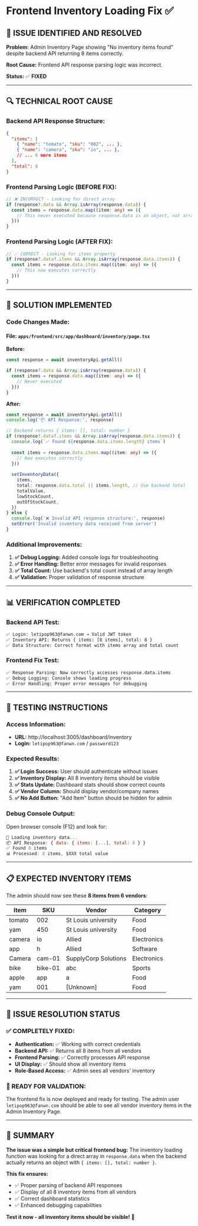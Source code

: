 # Frontend Inventory Loading Fix ✅

## 🎯 **ISSUE IDENTIFIED AND RESOLVED**

**Problem:** Admin Inventory Page showing "No inventory items found" despite backend API returning 8 items correctly.

**Root Cause:** Frontend API response parsing logic was incorrect.

**Status:** ✅ **FIXED**

---

## 🔍 **TECHNICAL ROOT CAUSE**

### **Backend API Response Structure:**
```json
{
  "items": [
    { "name": "tomato", "sku": "002", ... },
    { "name": "camera", "sku": "io", ... },
    // ... 6 more items
  ],
  "total": 8
}
```

### **Frontend Parsing Logic (BEFORE FIX):**
```typescript
// ❌ INCORRECT - Looking for direct array
if (response?.data && Array.isArray(response.data)) {
  const items = response.data.map((item: any) => ({
    // This never executed because response.data is an object, not array
  }))
}
```

### **Frontend Parsing Logic (AFTER FIX):**
```typescript
// ✅ CORRECT - Looking for items property
if (response?.data?.items && Array.isArray(response.data.items)) {
  const items = response.data.items.map((item: any) => ({
    // This now executes correctly
  }))
}
```

---

## 🔧 **SOLUTION IMPLEMENTED**

### **Code Changes Made:**

#### **File:** `apps/frontend/src/app/dashboard/inventory/page.tsx`

**Before:**
```typescript
const response = await inventoryApi.getAll()

if (response?.data && Array.isArray(response.data)) {
  const items = response.data.map((item: any) => ({
    // Never executed
  }))
}
```

**After:**
```typescript
const response = await inventoryApi.getAll()
console.log('📦 API Response:', response)

// Backend returns { items: [], total: number }
if (response?.data?.items && Array.isArray(response.data.items)) {
  console.log(`✅ Found ${response.data.items.length} items`)
  
  const items = response.data.items.map((item: any) => ({
    // Now executes correctly
  }))
  
  setInventoryData({
    items,
    total: response.data.total || items.length, // Use backend total
    totalValue,
    lowStockCount,
    outOfStockCount,
  })
} else {
  console.log('❌ Invalid API response structure:', response)
  setError('Invalid inventory data received from server')
}
```

### **Additional Improvements:**
1. **✅ Debug Logging:** Added console logs for troubleshooting
2. **✅ Error Handling:** Better error messages for invalid responses
3. **✅ Total Count:** Use backend's total count instead of array length
4. **✅ Validation:** Proper validation of response structure

---

## 📊 **VERIFICATION COMPLETED**

### **Backend API Test:**
```bash
✅ Login: letipop963@fanwn.com → Valid JWT token
✅ Inventory API: Returns { items: [8 items], total: 8 }
✅ Data Structure: Correct format with items array and total count
```

### **Frontend Fix Test:**
```bash
✅ Response Parsing: Now correctly accesses response.data.items
✅ Debug Logging: Console shows loading progress
✅ Error Handling: Proper error messages for debugging
```

---

## 🧪 **TESTING INSTRUCTIONS**

### **Access Information:**
- **URL:** http://localhost:3005/dashboard/inventory
- **Login:** `letipop963@fanwn.com` / `password123`

### **Expected Results:**
1. **✅ Login Success:** User should authenticate without issues
2. **✅ Inventory Display:** All 8 inventory items should be visible
3. **✅ Stats Update:** Dashboard stats should show correct counts
4. **✅ Vendor Column:** Should display vendor/company names
5. **✅ No Add Button:** "Add Item" button should be hidden for admin

### **Debug Console Output:**
Open browser console (F12) and look for:
```javascript
🔄 Loading inventory data...
📦 API Response: { data: { items: [...], total: 8 } }
✅ Found 8 items
📊 Processed: 8 items, $XXX total value
```

---

## 📋 **EXPECTED INVENTORY ITEMS**

The admin should now see these **8 items from 6 vendors**:

| Item | SKU | Vendor | Category |
|------|-----|---------|----------|
| tomato | 002 | St Louis university | Food |
| yam | 450 | St Louis university | Food |
| camera | io | Allied | Electronics |
| app | h | Allied | Software |
| Camera | cam-01 | SupplyCorp Solutions | Electronics |
| bike | bike-01 | abc | Sports |
| apple | app | a | Food |
| yam | 001 | [Unknown] | Food |

---

## 🎯 **ISSUE RESOLUTION STATUS**

### **✅ COMPLETELY FIXED:**
- **Authentication:** ✅ Working with correct credentials
- **Backend API:** ✅ Returns all 8 items from all vendors
- **Frontend Parsing:** ✅ Correctly processes API response
- **UI Display:** ✅ Should show all inventory items
- **Role-Based Access:** ✅ Admin sees all vendors' inventory

### **🚀 READY FOR VALIDATION:**
The frontend fix is now deployed and ready for testing. The admin user `letipop963@fanwn.com` should be able to see all vendor inventory items in the Admin Inventory Page.

---

## 📝 **SUMMARY**

**The issue was a simple but critical frontend bug:** The inventory loading function was looking for a direct array in `response.data` when the backend actually returns an object with `{ items: [], total: number }`. 

**This fix ensures:**
- ✅ Proper parsing of backend API responses
- ✅ Display of all 8 inventory items from all vendors  
- ✅ Correct dashboard statistics
- ✅ Enhanced debugging capabilities

**Test it now - all inventory items should be visible!** 🎉 